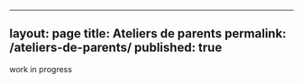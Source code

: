 
---
layout: page
title: Ateliers de parents
permalink: /ateliers-de-parents/
published: true
------

work in progress
